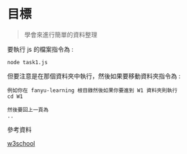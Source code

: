 
# 目標

> 學會來進行簡單的資料整理

要執行 js 的檔案指令為 : 

```
node task1.js
```

但要注意是在那個資料夾中執行，然後如果要移動資料夾指令為 :

```
例如你在 fanyu-learning 根目錄然後如果你要進到 W1 資料夾則執行
cd W1

然後要回上一頁為
..
```


參考資料

[w3school](https://www.w3schools.com/js/default.asp)